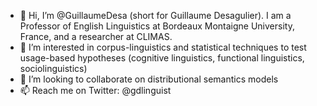- 👋 Hi, I’m @GuillaumeDesa (short for Guillaume Desagulier). I am a Professor of English Linguistics at Bordeaux Montaigne University, France, and a researcher at CLIMAS.
- 👀 I’m interested in corpus-linguistics and statistical techniques to test usage-based hypotheses (cognitive linguistics, functional linguistics, sociolinguistics)
- 💞️ I’m looking to collaborate on distributional semantics models
- 📫 Reach me on Twitter: @gdlinguist

<!---
GuillaumeDesa/GuillaumeDesa is a ✨ special ✨ repository because its `README.md` (this file) appears on your GitHub profile.
You can click the Preview link to take a look at your changes.
--->
